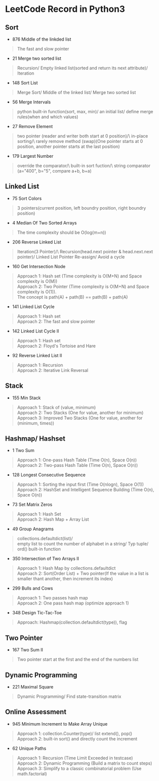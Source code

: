 # LeetCode Record in Python3
## Sort
- 876 Middle of the linkded list
> The fast and slow pointer
- 21 Merge two sorted list
> Recursion/ Empty linked list(sorted and return its next attribute)/ Iteration
- 148 Sort List
> Merge Sort/ Middle of the linked list/ Merge two sorted list
- 56 Merge Intervals
> python built-in function(sort, max, min)/ an initial list/ define merge rules(when and which values) 
- 27 Remove Element
> two pointer (reader and writer both start at 0 position)/\ in-place sorting/\ rarely remove method (swap)(One pointer starts at 0 position, another pointer starts at the last position)
- 179 Largest Number
> override the comparator/\ built-in sort fuction/\ string comparator (a="400", b="5", compare a+b, b+a)
## Linked List
- 75 Sort Colors
> 3 pointers(current position, left boundry position, right boundry position)
- 4 Median Of Two Sorted Arrays
> The time complexity should be O(log(m+n))
- 206 Reverse Linked List
> Iteration(3 Pointer)/\ Recursion(head.next pointer & head.next.next pointer)/ Linked List Pointer Re-assign/ Avoid a cycle
- 160 Get Intersection Node
> Approach 1: Hash set (Time complexity is O(M+N) and Space complexity is O(M))\
> Approach 2: Two Pointer (Time complexity is O(M+N) and Space complexity is O(1)).\
> The concept is path(A) + path(B) == path(B) + path(A)
- 141 Linked List Cycle
> Approach 1: Hash set\
> Approach 2: The fast and slow pointer
- 142 Linked List Cycle II
> Approach 1: Hash set\
> Approach 2: Floyd's Tortoise and Hare
- 92 Reverse Linked List II
> Approach 1: Recursion\
> Approach 2: Iterative Link Reversal
## Stack
- 155 Min Stack
> Approach 1: Stack of (value, minimum)\
> Approach 2: Two Stacks (One for value, another for minimum)\
> Approach 3: Improved Two Stacks (One for value, another for (minimum, times))
## Hashmap/ Hashset
- 1 Two Sum
> Approach 1: One-pass Hash Table (Time O(n), Space O(n))\
> Approach 2: Two-pass Hash Table (Time O(n), Space O(n))
- 128 Longest Consecutive Sequence
> Approach 1: Sorting the input first (Time O(nlogn), Space O(1))\
> Approach 2: HashSet and Intelligent Sequence Building (Time O(n), Space O(n))
- 73 Set Matrix Zeros
> Approach 1: Hash Set\
> Approach 2: Hash Map + Array List
- 49 Group Anagrams
> collections.defaultdict(list)/\
> empty list to count the number of alphabet in a string/ Typ tuple/\
> ord() built-in function
- 350 Intersection of Two Arrays II
> Approach 1: Hash Map by collections.defaultdict\
> Approach 2: Sort(Order List) + Two pointer(If the value in a list is smaller thant another, then increment its index)
- 299 Bulls and Cows
> Approach 1: Two passes hash map\
> Approach 2: One pass hash map (optimize approach 1)
- 348 Design Tic-Tac-Toe
> Approach: Hashmap(collection.defaultdict(type)), flag
## Two Pointer
- 167 Two Sum II
> Two pointer start at the first and the end of the numbers list
## Dynamic Programming
- 221 Maximal Square
> Dynamic Programming/ Find state-transition matrix
## Online Assessment
- 945 Minimum Increment to Make Array Unique
> Approach 1: collection.Counter(type)/ list extend(), pop()\
> Approach 2: built-in sort() and directly count the increment
- 62 Unique Paths
> Approach 1: Recursion (Time Limit Exceeded in testcase) \
> Approach 2: Dynamic Programming (Build a matrix to count steps) \
> Approach 3: Simplify to a classic combinatorial problem (Use math.factorial)